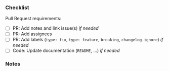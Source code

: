 ### Checklist

Pull Request requirements:

<!-- ✍️ Be sure to check all items from the following list and verify CI checks
before marking this PR as ready. -->

- [ ] PR: Add notes and link issue(s) _if needed_
- [ ] PR: Add assignees
- [ ] PR: Add labels (`type: fix`, `type: feature`, `breaking`, `changelog-ignore`) _if needed_
- [ ] Code: Update documentation (`README`, ...) _if needed_

### Notes

<!-- Uncomment the line below and add the ID of the related issue: -->
<!-- - Relate to # -->
<!-- Uncomment the line below and add the ID of the issue to close: -->
<!-- - Closes # -->

<!-- ✍️ Any helpful detail, screenshots, links... -->
